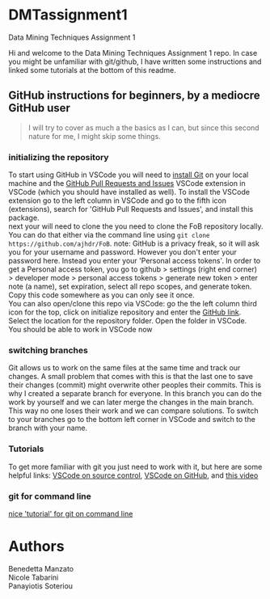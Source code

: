 # DMTassignment1

Data Mining Techniques Assignment 1 

Hi and welcome to the Data Mining Techniques Assignment 1 repo. In case you might be unfamiliar with git/github, I have written some instructions and linked some tutorials at the bottom of this readme. 


## GitHub instructions for beginners, by a mediocre GitHub user

> I will try to cover as much a the basics as I can, but since this second nature for me, I might skip some things.

### initializing the repository
To start using GitHub in VSCode you will need to [install Git](https://git-scm.com/downloads) on your local machine and the [GitHub Pull Requests and Issues](https://marketplace.visualstudio.com/items?itemName=GitHub.vscode-pull-request-github) VSCode extension in VSCode (which you should have installed as well). To install the VSCode extension go to the left column in VSCode and go to the fifth icon (extensions), search for 'GitHub Pull Requests and Issues', and install this package.  
next your will need to clone the you need to clone the FoB repository locally. You can do that either via the command line using `git clone https://github.com/ajhdr/FoB`. note: GitHub is a privacy freak, so it will ask you for your username and password. However you don't enter your password here. Instead you enter your 'Personal access tokens'. In order to get a Personal access token, you go to github > settings (right end corner) > developer mode > personal access tokens > generate new token > enter note (a name), set expiration, select all repo scopes, and generate token. Copy this code somewhere as you can only see it once.  
You can also open/clone this repo via VSCode: go the the left column third icon for the top, click on initialize repository and enter the [GitHub link](https://github.com/NicoleTabarini/DMTassignment1). Select the location for the repository folder. Open the folder in VSCode.  
You should be able to work in VSCode now

### switching branches
Git allows us to work on the same files at the same time and track our changes. A small problem that comes with this is that the last one to save their changes (commit) might overwrite other peoples their commits. This is why I created a separate branch for everyone. In this branch you can do the work by yourself and we can later merge the changes in the main branch. This way no one loses their work and we can compare solutions. To switch to your branches go to the bottom left corner in VSCode and switch to the branch with your name.

### Tutorials

To get more familiar with git you just need to work with it, but here are some helpful links: [VSCode on source control](https://code.visualstudio.com/docs/editor/versioncontrol), [VSCode on GitHub](https://code.visualstudio.com/docs/editor/github), and [this video](https://www.youtube.com/watch?v=F2DBSH2VoHQ&ab_channel=Ihatetomatoes)

### git for command line 
[nice 'tutorial' for git on command line](https://docs.gitlab.com/ee/gitlab-basics/start-using-git.html)

# Authors 
Benedetta  Manzato  
Nicole Tabarini   
Panayiotis Soteriou   
